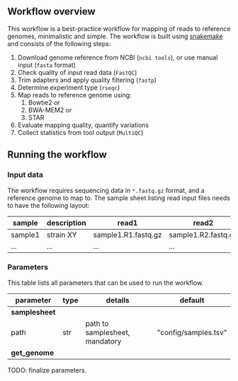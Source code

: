 ## Workflow overview

This workflow is a best-practice workflow for mapping of reads to reference genomes, minimalistic and simple.
The workflow is built using [snakemake](https://snakemake.readthedocs.io/en/stable/) and consists of the following steps:

1. Download genome reference from NCBI (`ncbi tools`), or use manual input (`fasta` format)
2. Check quality of input read data (`FastQC`)
3. Trim adapters and apply quality filtering (`fastp`)
4. Determine experiment type (`rseqc`)
5. Map reads to reference genome using:
   1. Bowtie2 _or_
   2. BWA-MEM2 _or_
   3. STAR
6. Evaluate mapping quality, quantify variations
7. Collect statistics from tool output (`MultiQC`)

## Running the workflow

### Input data

The workflow requires sequencing data in `*.fastq.gz` format, and a reference genome to map to.
The sample sheet listing read input files needs to have the following layout:

| sample  | description | read1               | read2               |
| ------- | ----------- | ------------------- | ------------------- |
| sample1 | strain XY   | sample1.R1.fastq.gz | sample1.R2.fastq.gz |
| ...     | ...         | ...                 | ...                 |

### Parameters

This table lists all parameters that can be used to run the workflow.

| parameter       | type | details                        | default              |
| --------------- | ---- | ------------------------------ | -------------------- |
| **samplesheet** |      |                                |                      |
| path            | str  | path to samplesheet, mandatory | "config/samples.tsv" |
| **get_genome**  |      |                                |                      |

TODO: finalize parameters.
